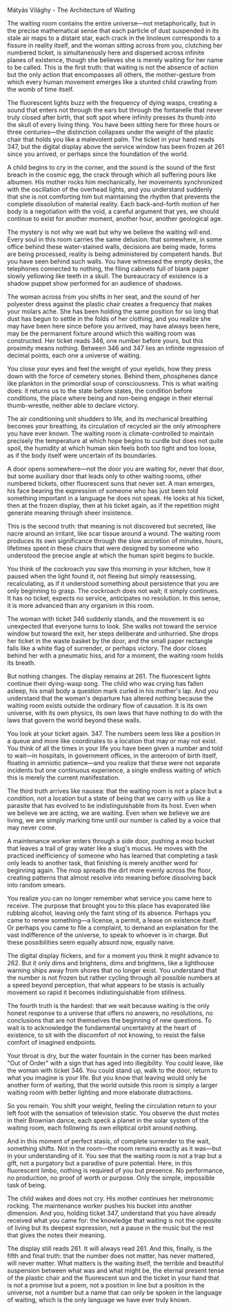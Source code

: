Mátyás Világhy - The Architecture of Waiting

The waiting room contains the entire universe—not metaphorically, but in the precise mathematical sense that each particle of dust suspended in its stale air maps to a distant star, each crack in the linoleum corresponds to a fissure in reality itself, and the woman sitting across from you, clutching her numbered ticket, is simultaneously here and dispersed across infinite planes of existence, though she believes she is merely waiting for her name to be called. This is the first truth: that waiting is not the absence of action but the only action that encompasses all others, the mother-gesture from which every human movement emerges like a stunted child crawling from the womb of time itself.

The fluorescent lights buzz with the frequency of dying wasps, creating a sound that enters not through the ears but through the fontanelle that never truly closed after birth, that soft spot where infinity presses its thumb into the skull of every living thing. You have been sitting here for three hours or three centuries—the distinction collapses under the weight of the plastic chair that holds you like a malevolent palm. The ticket in your hand reads 347, but the digital display above the service window has been frozen at 261 since you arrived, or perhaps since the foundation of the world.

A child begins to cry in the corner, and the sound is the sound of the first breach in the cosmic egg, the crack through which all suffering pours like albumen. His mother rocks him mechanically, her movements synchronized with the oscillation of the overhead lights, and you understand suddenly that she is not comforting him but maintaining the rhythm that prevents the complete dissolution of material reality. Each back-and-forth motion of her body is a negotiation with the void, a careful argument that yes, we should continue to exist for another moment, another hour, another geological age.

The mystery is not why we wait but why we believe the waiting will end. Every soul in this room carries the same delusion: that somewhere, in some office behind these water-stained walls, decisions are being made, forms are being processed, reality is being administered by competent hands. But you have seen behind such walls. You have witnessed the empty desks, the telephones connected to nothing, the filing cabinets full of blank paper slowly yellowing like teeth in a skull. The bureaucracy of existence is a shadow puppet show performed for an audience of shadows.

The woman across from you shifts in her seat, and the sound of her polyester dress against the plastic chair creates a frequency that makes your molars ache. She has been holding the same position for so long that dust has begun to settle in the folds of her clothing, and you realize she may have been here since before you arrived, may have always been here, may be the permanent fixture around which this waiting room was constructed. Her ticket reads 346, one number before yours, but this proximity means nothing. Between 346 and 347 lies an infinite regression of decimal points, each one a universe of waiting.

You close your eyes and feel the weight of your eyelids, how they press down with the force of cemetery stones. Behind them, phosphenes dance like plankton in the primordial soup of consciousness. This is what waiting does: it returns us to the state before states, the condition before conditions, the place where being and non-being engage in their eternal thumb-wrestle, neither able to declare victory.

The air conditioning unit shudders to life, and its mechanical breathing becomes your breathing, its circulation of recycled air the only atmosphere you have ever known. The waiting room is climate-controlled to maintain precisely the temperature at which hope begins to curdle but does not quite spoil, the humidity at which human skin feels both too tight and too loose, as if the body itself were uncertain of its boundaries.

A door opens somewhere—not the door you are waiting for, never that door, but some auxiliary door that leads only to other waiting rooms, other numbered tickets, other fluorescent suns that never set. A man emerges, his face bearing the expression of someone who has just been told something important in a language he does not speak. He looks at his ticket, then at the frozen display, then at his ticket again, as if the repetition might generate meaning through sheer insistence.

This is the second truth: that meaning is not discovered but secreted, like nacre around an irritant, like scar tissue around a wound. The waiting room produces its own significance through the slow accretion of minutes, hours, lifetimes spent in these chairs that were designed by someone who understood the precise angle at which the human spirit begins to buckle.

You think of the cockroach you saw this morning in your kitchen, how it paused when the light found it, not fleeing but simply reassessing, recalculating, as if it understood something about persistence that you are only beginning to grasp. The cockroach does not wait; it simply continues. It has no ticket, expects no service, anticipates no resolution. In this sense, it is more advanced than any organism in this room.

The woman with ticket 346 suddenly stands, and the movement is so unexpected that everyone turns to look. She walks not toward the service window but toward the exit, her steps deliberate and unhurried. She drops her ticket in the waste basket by the door, and the small paper rectangle falls like a white flag of surrender, or perhaps victory. The door closes behind her with a pneumatic hiss, and for a moment, the waiting room holds its breath.

But nothing changes. The display remains at 261. The fluorescent lights continue their dying-wasp song. The child who was crying has fallen asleep, his small body a question mark curled in his mother's lap. And you understand that the woman's departure has altered nothing because the waiting room exists outside the ordinary flow of causation. It is its own universe, with its own physics, its own laws that have nothing to do with the laws that govern the world beyond these walls.

You look at your ticket again. 347. The numbers seem less like a position in a queue and more like coordinates to a location that may or may not exist. You think of all the times in your life you have been given a number and told to wait—in hospitals, in government offices, in the anteroom of birth itself, floating in amniotic patience—and you realize that these were not separate incidents but one continuous experience, a single endless waiting of which this is merely the current manifestation.

The third truth arrives like nausea: that the waiting room is not a place but a condition, not a location but a state of being that we carry with us like a parasite that has evolved to be indistinguishable from its host. Even when we believe we are acting, we are waiting. Even when we believe we are living, we are simply marking time until our number is called by a voice that may never come.

A maintenance worker enters through a side door, pushing a mop bucket that leaves a trail of gray water like a slug's mucus. He moves with the practiced inefficiency of someone who has learned that completing a task only leads to another task, that finishing is merely another word for beginning again. The mop spreads the dirt more evenly across the floor, creating patterns that almost resolve into meaning before dissolving back into random smears.

You realize you can no longer remember what service you came here to receive. The purpose that brought you to this place has evaporated like rubbing alcohol, leaving only the faint sting of its absence. Perhaps you came to renew something—a license, a permit, a lease on existence itself. Or perhaps you came to file a complaint, to demand an explanation for the vast indifference of the universe, to speak to whoever is in charge. But these possibilities seem equally absurd now, equally naive.

The digital display flickers, and for a moment you think it might advance to 262. But it only dims and brightens, dims and brightens, like a lighthouse warning ships away from shores that no longer exist. You understand that the number is not frozen but rather cycling through all possible numbers at a speed beyond perception, that what appears to be stasis is actually movement so rapid it becomes indistinguishable from stillness.

The fourth truth is the hardest: that we wait because waiting is the only honest response to a universe that offers no answers, no resolutions, no conclusions that are not themselves the beginning of new questions. To wait is to acknowledge the fundamental uncertainty at the heart of existence, to sit with the discomfort of not knowing, to resist the false comfort of imagined endpoints.

Your throat is dry, but the water fountain in the corner has been marked "Out of Order" with a sign that has aged into illegibility. You could leave, like the woman with ticket 346. You could stand up, walk to the door, return to what you imagine is your life. But you know that leaving would only be another form of waiting, that the world outside this room is simply a larger waiting room with better lighting and more elaborate distractions.

So you remain. You shift your weight, feeling the circulation return to your left foot with the sensation of television static. You observe the dust motes in their Brownian dance, each speck a planet in the solar system of the waiting room, each following its own elliptical orbit around nothing.

And in this moment of perfect stasis, of complete surrender to the wait, something shifts. Not in the room—the room remains exactly as it was—but in your understanding of it. You see that the waiting room is not a trap but a gift, not a purgatory but a paradise of pure potential. Here, in this fluorescent limbo, nothing is required of you but presence. No performance, no production, no proof of worth or purpose. Only the simple, impossible task of being.

The child wakes and does not cry. His mother continues her metronomic rocking. The maintenance worker pushes his bucket into another dimension. And you, holding ticket 347, understand that you have already received what you came for: the knowledge that waiting is not the opposite of living but its deepest expression, not a pause in the music but the rest that gives the notes their meaning.

The display still reads 261. It will always read 261. And this, finally, is the fifth and final truth: that the number does not matter, has never mattered, will never matter. What matters is the waiting itself, the terrible and beautiful suspension between what was and what might be, the eternal present tense of the plastic chair and the fluorescent sun and the ticket in your hand that is not a promise but a poem, not a position in line but a position in the universe, not a number but a name that can only be spoken in the language of waiting, which is the only language we have ever truly known.